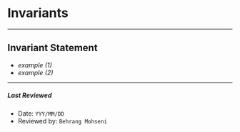 # Invariants
---

## Invariant Statement
- *example (1)*
- *example (2)*
---

##### Last Reviewed
- Date: `YYY/MM/DD`
- Reviewed by: `Behrang Mohseni`